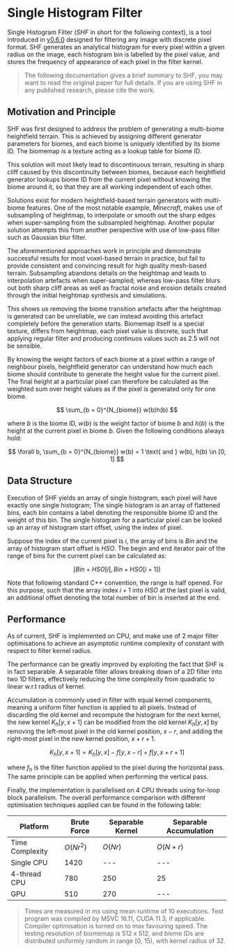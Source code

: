 # Single Histogram Filter

Single Histogram Filter (*SHF* in short for the following context), is a tool introduced in [v0.6.0](https://github.com/stephen-hqxu/superterrainplus/releases/tag/v0.6.0) designed for filtering any image with discrete pixel format. SHF generates an analytical histogram for every pixel within a given radius on the image, each histogram bin is labelled by the pixel value, and stores the frequency of appearance of each pixel in the filter kernel.

> The following documentation gives a brief summary to SHF, you may want to read the original paper for full details. If you are using SHF in any published research, please cite the work.

## Motivation and Principle

SHF was first designed to address the problem of generating a multi-biome heightfield terrain. This is achieved by assigning different generator parameters for biomes, and each biome is uniquely identified by its biome ID. The biomemap is a texture acting as a lookup table for biome ID.

This solution will most likely lead to discontinuous terrain, resulting in sharp cliff caused by this discontinuity between biomes, because each heightfield generator lookups biome ID from the current pixel without knowing the biome around it, so that they are all working independent of each other.

Solutions exist for modern heightfield-based terrain generators with multi-biome features. One of the most notable example, *Minecraft*, makes use of subsampling of heightmap, to interpolate or smooth out the sharp edges when super-sampling from the subsampled heightmap. Another popular solution attempts this from another perspective with use of low-pass filter such as Gaussian blur filter.

The aforementioned approaches work in principle and demonstrate successful results for most voxel-based terrain in practice, but fail to provide consistent and convincing result for high quality mesh-based terrain. Subsampling abandons details on the heightmap and leads to interpolation artefacts when super-sampled; whereas low-pass filter blurs out both sharp cliff areas as well as fractal noise and erosion details created through the initial heightmap synthesis and simulations.

This shows us removing the biome transition artefacts after the heightmap is generated can be unreliable, we can instead avoiding this artefact completely before the generation starts. Biomemap itself is a special texture, differs from heightmap, each pixel value is discrete, such that applying regular filter and producing continuos values such as 2.5 will not be sensible.

By knowing the weight factors of each biome at a pixel within a range of neighbour pixels, heightfield generator can understand how much each biome should contribute to generate the height value for the current pixel. The final height at a particular pixel can therefore be calculated as the weighted sum over height values as if the pixel is generated only for one biome.

$$
\sum_{b = 0}^{N_{biome}} w(b)h(b)
$$

where $b$ is the biome ID, $w(b)$ is the weight factor of biome $b$ and $h(b)$ is the height at the current pixel in biome $b$. Given the following conditions always hold:

$$
\forall b, \sum_{b = 0}^{N_{biome}} w(b) = 1 \text{ and } w(b), h(b) \in [0, 1]
$$

## Data Structure

Execution of SHF yields an array of single histogram, each pixel will have exactly one single histogram; The single histogram is an array of flattened bins, each bin contains a label denoting the responsible biome ID and the weight of this bin. The single histogram for a particular pixel can be looked up an array of histogram start offset, using the index of pixel.

Suppose the index of the current pixel is $i$, the array of bins is $Bin$ and the array of histogram start offset is $HSO$. The begin and end iterator pair of the range of bins for the current pixel can be calculated as:

$$
[Bin + HSO[i], Bin + HSO[i + 1])
$$

Note that following standard C++ convention, the range is half opened. For this purpose, such that the array index $i + 1$ into $HSO$ at the last pixel is valid, an additional offset denoting the total number of bin is inserted at the end.

## Performance

As of current, SHF is implemented on CPU, and make use of 2 major filter optimisations to achieve an asymptotic runtime complexity of constant with respect to filter kernel radius.

The performance can be greatly improved by exploiting the fact that SHF is in fact separable. A separable filter allows breaking down of a 2D filter into two 1D filters, effectively reducing the time complexity from quadratic to linear w.r.t radius of kernel.

Accumulation is commonly used in filter with equal kernel components, meaning a uniform filter function is applied to all pixels. Instead of discarding the old kernel and recompute the histogram for the next kernel, the new kernel $K_{h}[y, x + 1]$ can be modified from the old kernel $K_{h}[y, x]$ by removing the left-most pixel in the old kernel position, $x - r$, and adding the right-most pixel in the new kernel position, $x + r + 1$.

$$
K_{h}[y, x + 1] = K_{h}[y, x] - f[y, x - r] + f[y, x + r + 1]
$$

where $f_{h}$ is the filter function applied to the pixel during the horizontal pass. The same principle can be applied when performing the vertical pass.

Finally, the implementation is parallelised on 4 CPU threads using for-loop block parallelism. The overall performance comparison with different optimisation techniques applied can be found in the following table:

| Platform | Brute Force | Separable Kernel | Separable Accumulation |
| -------- | ----------- | ---------------- | ---------------------- |
| Time Complexity | $O(Nr^{2})$ | $O(Nr)$ | $O(N + r)$ |
| Single CPU | 1420 | --- | --- |
| 4-thread CPU | 780 | 250 | 25 |
| GPU | 510 | 270 | --- |

> Times are measured in *ms* using mean runtime of 10 executions. Test program was compiled by MSVC 16.11, CUDA 11.3, if applicable. Compiler optimisation is turned on to max favouring speed. The testing resolution of biomemap is 512 x 512, and biome IDs are distributed uniformly random in range [0, 15), with kernel radius of 32.